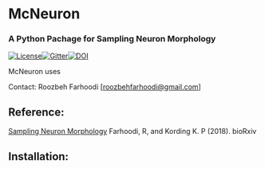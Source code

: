 # McNeuron
### A Python Pachage for Sampling Neuron Morphology

[![License](https://img.shields.io/badge/license-MIT-blue.svg?style=flat)](https://github.com/BonsaiNet/McNeuron/blob/master/LICENSE)[![Gitter](https://badges.gitter.im/glm-tools/pyglmnet.svg)](https://gitter.im/McNeuron/Lobby)[![DOI](https://zenodo.org/badge/DOI/10.5281/zenodo.1170488.svg)](https://doi.org/10.5281/zenodo.1170488)

McNeuron uses 

Contact: Roozbeh Farhoodi [roozbehfarhoodi@gmail.com]



Reference:
--------------------
[Sampling Neuron Morphology](https://www.biorxiv.org/content/early/2018/01/15/248385)
Farhoodi, R, and Kording K. P (2018). bioRxiv

Installation:
--------------------
